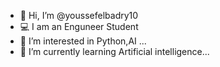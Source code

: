 - 👋 Hi, I’m @youssefelbadry10
- 💻 I am an Enguneer Student
- 👀 I’m interested in Python,AI ...
- 🌱 I’m currently learning Artificial intelligence...

<!---
youssefelbadry10/youssefelbadry10 is a ✨ special ✨ repository because its `README.md` (this file) appears on your GitHub profile.
You can click the Preview link to take a look at your changes.
--->
